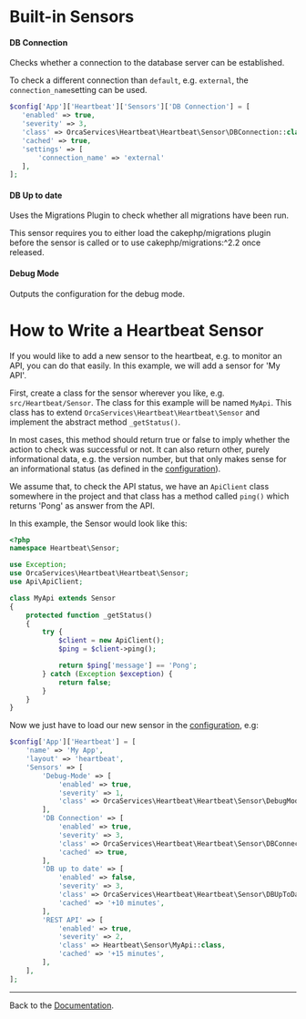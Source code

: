 Built-in Sensors
================

#### DB Connection
Checks whether a connection to the database server can be established.

To check a different connection than ``default``, e.g. ``external``, 
the ``connection_name``setting can be used.

 ```php
$config['App']['Heartbeat']['Sensors']['DB Connection'] = [
    'enabled' => true,
    'severity' => 3,
    'class' => OrcaServices\Heartbeat\Heartbeat\Sensor\DBConnection::class,
    'cached' => true,
    'settings' => [
        'connection_name' => 'external'
    ],
];
```

#### DB Up to date
Uses the Migrations Plugin to check whether all migrations have been run.

This sensor requires you to either load the cakephp/migrations plugin before the sensor is called or to use cakephp/migrations:^2.2 once released.

#### Debug Mode
Outputs the configuration for the debug mode.


How to Write a Heartbeat Sensor
===============================

If you would like to add a new sensor to the heartbeat, e.g. to monitor an API,
you can do that easily. In this example, we will add a sensor for 'My API'.

First, create a class for the sensor wherever you like, e.g. ``src/Heartbeat/Sensor``.
The class for this example will be named ``MyApi``.
This class has to extend ``OrcaServices\Heartbeat\Heartbeat\Sensor``
and implement the abstract method ``_getStatus()``.

In most cases, this method should return true or false to imply whether the action to check was successful or not.
It can also return other, purely informational data, e.g. the version number,
but that only makes sense for an informational status (as defined in the [configuration](Configuration.md)).

We assume that, to check the API status, we have an ``ApiClient`` class somewhere in the project
and that class has a method called ``ping()`` which returns 'Pong' as answer from the API.

In this example, the Sensor would look like this:
```` php
<?php
namespace Heartbeat\Sensor;

use Exception;
use OrcaServices\Heartbeat\Heartbeat\Sensor;
use Api\ApiClient;

class MyApi extends Sensor
{
    protected function _getStatus()
    {
        try {
            $client = new ApiClient();
            $ping = $client->ping();

            return $ping['message'] == 'Pong';
        } catch (Exception $exception) {
            return false;
        }
    }
}
````

Now we just have to load our new sensor in the [configuration](Configuration.md), e.g:
```php
$config['App']['Heartbeat'] = [
    'name' => 'My App',
    'layout' => 'heartbeat',
    'Sensors' => [
        'Debug-Mode' => [
            'enabled' => true,
            'severity' => 1,
            'class' => OrcaServices\Heartbeat\Heartbeat\Sensor\DebugMode::class,
        ],
        'DB Connection' => [
            'enabled' => true,
            'severity' => 3,
            'class' => OrcaServices\Heartbeat\Heartbeat\Sensor\DBConnection::class,
            'cached' => true,
        ],
        'DB up to date' => [
            'enabled' => false,
            'severity' => 3,
            'class' => OrcaServices\Heartbeat\Heartbeat\Sensor\DBUpToDate::class,
            'cached' => '+10 minutes',
        ],
        'REST API' => [
            'enabled' => true,
            'severity' => 2,
            'class' => Heartbeat\Sensor\MyApi::class,
            'cached' => '+15 minutes',
        ],
    ],
];
```

---

Back to the [Documentation](Home.md).

